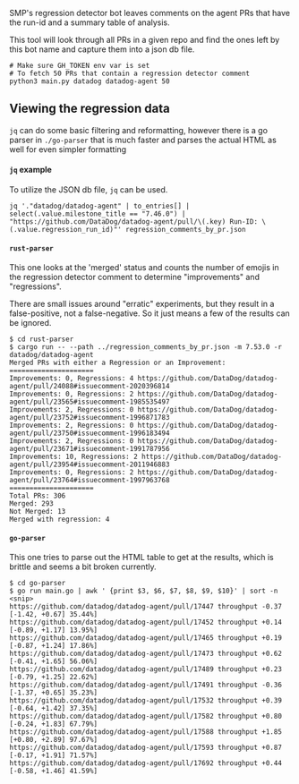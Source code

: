 SMP's regression detector bot leaves comments on the agent PRs that have the run-id and a summary table of analysis.

This tool will look through all PRs in a given repo and find the ones left by this bot name and capture them into a json db file.

```
# Make sure GH_TOKEN env var is set
# To fetch 50 PRs that contain a regression detector comment
python3 main.py datadog datadog-agent 50
```

## Viewing the regression data
`jq` can do some basic filtering and reformatting, however there is a go parser
in `./go-parser` that is much faster and parses the actual HTML as well for even
simpler formatting

#### `jq` example
To utilize the JSON db file, `jq` can be used.

```
jq '."datadog/datadog-agent" | to_entries[] | select(.value.milestone_title == "7.46.0") | "https://github.com/DataDog/datadog-agent/pull/\(.key) Run-ID: \(.value.regression_run_id)"' regression_comments_by_pr.json
```

#### `rust-parser`
This one looks at the 'merged' status and counts the number of emojis in the
regression detector comment to determine "improvements" and "regressions".

There are small issues around "erratic" experiments, but they result in a
false-positive, not a false-negative. So it just means a few of the results can be
ignored.

```
$ cd rust-parser
$ cargo run -- --path ../regression_comments_by_pr.json -m 7.53.0 -r datadog/datadog-agent
Merged PRs with either a Regression or an Improvement:
=====================
Improvements: 0, Regressions: 4 https://github.com/DataDog/datadog-agent/pull/24088#issuecomment-2020396814
Improvements: 0, Regressions: 2 https://github.com/DataDog/datadog-agent/pull/23565#issuecomment-1985535497
Improvements: 2, Regressions: 0 https://github.com/DataDog/datadog-agent/pull/23752#issuecomment-1996871783
Improvements: 2, Regressions: 0 https://github.com/DataDog/datadog-agent/pull/23750#issuecomment-1996183494
Improvements: 2, Regressions: 0 https://github.com/DataDog/datadog-agent/pull/23671#issuecomment-1991787956
Improvements: 10, Regressions: 2 https://github.com/DataDog/datadog-agent/pull/23954#issuecomment-2011946883
Improvements: 0, Regressions: 2 https://github.com/DataDog/datadog-agent/pull/23764#issuecomment-1997963768
=====================
Total PRs: 306
Merged: 293
Not Merged: 13
Merged with regression: 4
```

#### `go-parser`
This one tries to parse out the HTML table to get at the results, which is
brittle and seems a bit broken currently.

```
$ cd go-parser
$ go run main.go | awk ' {print $3, $6, $7, $8, $9, $10}' | sort -n
<snip>
https://github.com/datadog/datadog-agent/pull/17447 throughput -0.37 [-1.42, +0.67] 35.44%]
https://github.com/datadog/datadog-agent/pull/17452 throughput +0.14 [-0.89, +1.17] 13.95%]
https://github.com/datadog/datadog-agent/pull/17465 throughput +0.19 [-0.87, +1.24] 17.86%]
https://github.com/datadog/datadog-agent/pull/17473 throughput +0.62 [-0.41, +1.65] 56.06%]
https://github.com/datadog/datadog-agent/pull/17489 throughput +0.23 [-0.79, +1.25] 22.62%]
https://github.com/datadog/datadog-agent/pull/17491 throughput -0.36 [-1.37, +0.65] 35.23%]
https://github.com/datadog/datadog-agent/pull/17532 throughput +0.39 [-0.64, +1.42] 37.35%]
https://github.com/datadog/datadog-agent/pull/17582 throughput +0.80 [-0.24, +1.83] 67.79%]
https://github.com/datadog/datadog-agent/pull/17588 throughput +1.85 [+0.80, +2.89] 97.67%]
https://github.com/datadog/datadog-agent/pull/17593 throughput +0.87 [-0.17, +1.91] 71.57%]
https://github.com/datadog/datadog-agent/pull/17692 throughput +0.44 [-0.58, +1.46] 41.59%]
```

